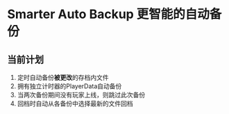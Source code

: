 <!--
 * @Author       : noeru_desu
 * @Date         : 2022-06-13 21:23:38
 * @LastEditors  : noeru_desu
 * @LastEditTime : 2022-06-13 21:30:54
 * @Description  : 
-->
# Smarter Auto Backup 更智能的自动备份

## 当前计划
1. 定时自动备份**被更改**的存档内文件
2. 拥有独立计时器的PlayerData自动备份
3. 当两次备份期间没有玩家上线，则跳过此次备份
4. 回档时自动从各备份中选择最新的文件回档
